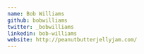 ```yaml
---
name: Bob Williams
github: bobwilliams
twitter: _bobwilliams
linkedin: bob-williams
website: http://peanutbutterjellyjam.com/
---
```

